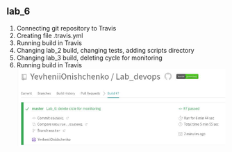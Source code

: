 ## lab_6
1. Connecting git repository to Travis
2. Creating file .travis.yml
3. Running build in Travis
4. Changing lab_2 build, changing tests, adding scripts directory 
5. Changing lab_3 build, deleting cycle for monitoring
6. Running build in Travis
 ![Build_Travis](screens/travis.jpg)
